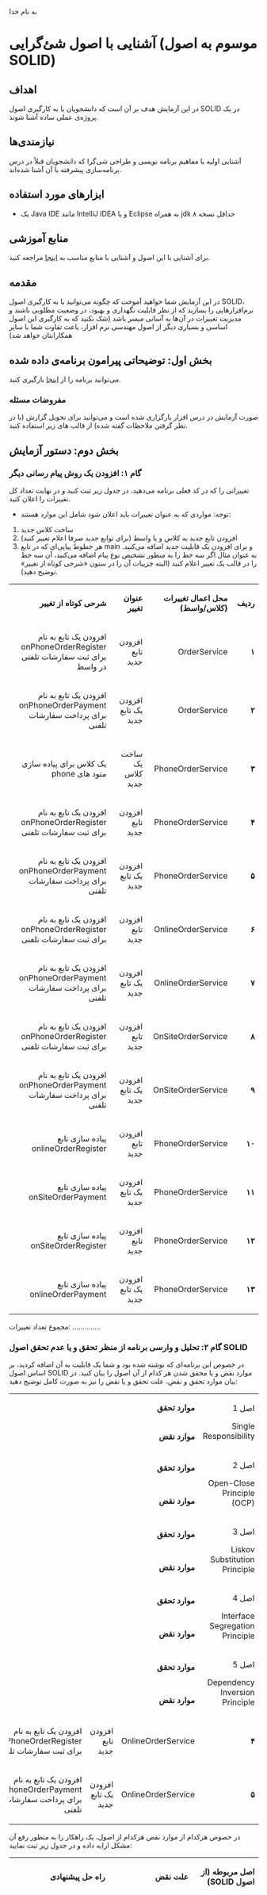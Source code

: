 به نام خدا

# آشنایی با اصول شئ‌گرایی (موسوم به اصول SOLID)

## اهداف
در این آزمایش هدف بر آن است که دانشجویان با به کارگیری اصول SOLID در یک پروژه‌ی عملی ساده آشنا شوند.

## نیازمندی‌ها
آشنایی اولیه با مفاهیم برنامه نویسی و طراحی شی‌گرا که دانشجویان قبلاً در درس برنامه‌سازی پیشرفته با آن آشنا شده‌اند.

## ابزارهای مورد استفاده
- یک Java IDE مانند IntelliJ IDEA و یا Eclipse به همراه jdk حداقل نسخه ۸ 

## منابع آموزشی
برای آشنایی با این اصول و آشنایی با منابع مناسب به [اینجا](https://github.com/ssc-public/Software-Engineering-Lab/blob/main/educational-resources/SOLID/README.md) مراجعه کنید.

## مقدمه
در این آزمایش شما خواهید آموخت که چگونه می‌توانید با به کارگیری اصول SOLID، نرم‌افزارهایی را بسازید که از نظر قابلیت نگهداری و بهبود، در وضعیت مطلوبی باشند و مدیریت تغییرات در آن‌ها به آسانی میسر باشد (شک نکنید که به کارگیری این اصول اساسی و بسیاری دیگر از اصول مهندسی نرم افزار، باعث تفاوت شما با سایر همکارانتان خواهد شد)

## بخش اول: توضیحاتی پیرامون برنامه‌ی داده شده
می‌توانید برنامه را از [اینجا](https://github.com/ssc-public/Software-Engineering-Lab/tree/main/base-projects/SOLID-Principles) بارگیری کنید.

### مفروضات مسئله
صورت آزمایش در درس افزار بارگزاری شده است و می‌توانید برای تحویل گزارش (با در نظر گرفتن ملاحظات گفته شده) از قالب های زیر استفاده کنید.

## بخش دوم: دستور آزمایش

### گام ۱: افزودن یک روش پیام رسانی دیگر

تغییراتی را که در کد فعلی برنامه می‌دهید، در جدول زیر ثبت کنید و در نهایت تعداد کل تغییرات را اعلان کنید.
- توجه: مواردی که به عنوان تغییرات باید اعلان شود شامل این موارد هستند:
1. ساخت کلاس جدید
2. افزودن تابع جدید به کلاس و یا واسط (برای توابع جدید صرفا اعلام تغییر کنید)
3. هر خطوط پیاپی‌ای که در تابع main و برای افزودن یک قابلیت جدید اضافه می‌کنید. به عنوان مثال اگر سه خط را به منظور تشخیص نوع پیام اضافه می‌کنید، آن سه خط را در قالب یک تغییر اعلام کنید (البته جزییات آن را در ستون «شرحی کوتاه از تغییر» توضیح دهید).

<table dir='rtl'>
<tbody>
<tr>
<td width="64">
<p><strong>ردیف</strong></p>
</td>
<td width="198">
<p><strong>محل اعمال تغییرات (کلاس/واسط)</strong></p>
</td>
<td width="141">
<p><strong>عنوان تغییر</strong></p>
</td>
<td width="292">
<p><strong>شرحی کوتاه از تغییر</strong></p>
</td>
</tr>
<tr>
<td width="64">
<p><strong>۱</strong></p>
</td>
<td width="198">
<p>OrderService</p>
</td>
<td width="141">
<p>افزودن تابع جدید</p>
</td>
<td width="292">
<p>افزودن یک تابع به نام onPhoneOrderRegister برای ثبت سفارشات تلفنی در واسط</p>
</td>
</tr>

<tr>
<td width="64">
<p><strong>۲</strong></p>
</td>
<td width="198">
<p>OrderService</p>
</td>
<td width="141">
<p>افزودن یک تابع جدید</p>
</td>
<td width="292">
<p>افزودن یک تابع به نام onPhoneOrderPayment برای پرداخت سفارشات تلفنی</p>
</td>
</tr>
<tr>
<td width="64">
<p><strong>۳</strong></p>
</td>
<td width="198">
<p>PhoneOrderService</p>
</td>
<td width="141">
<p>ساخت یک کلاس جدید</p>
</td>
<td width="292">
<p>یک کلاس برای پیاده سازی متود های phone</p>
</td>
</tr>

<tr>
<td width="64">
<p><strong>۴</strong></p>
</td>
<td width="198">
<p>PhoneOrderService</p>
</td>
<td width="141">
<p>افزودن تابع جدید</p>
</td>
<td width="292">
<p>افزودن یک تابع به نام onPhoneOrderRegister برای ثبت سفارشات تلفنی  </p>
</td>
</tr>

<tr>
<td width="64">
<p><strong>۵</strong></p>
</td>
<td width="198">
<p>PhoneOrderService</p>
</td>
<td width="141">
<p>افزودن یک تابع جدید</p>
</td>
<td width="292">
<p>افزودن یک تابع به نام onPhoneOrderPayment برای پرداخت سفارشات تلفنی</p>
</td>
</tr>

<tr>
<td width="64">
<p><strong>۶</strong></p>
</td>
<td width="198">
<p>OnlineOrderService</p>
</td>
<td width="141">
<p>افزودن تابع جدید</p>
</td>
<td width="292">
<p>افزودن یک تابع به نام onPhoneOrderRegister برای ثبت سفارشات تلفنی  </p>
</td>
</tr>

<tr>
<td width="64">
<p><strong>۷</strong></p>
</td>
<td width="198">
<p>OnlineOrderService</p>
</td>
<td width="141">
<p>افزودن یک تابع جدید</p>
</td>
<td width="292">
<p>افزودن یک تابع به نام onPhoneOrderPayment برای پرداخت سفارشات تلفنی</p>
</td>
</tr>

<tr>
<td width="64">
<p><strong>۸</strong></p>
</td>
<td width="198">
<p>OnSiteOrderService</p>
</td>
<td width="141">
<p>افزودن تابع جدید</p>
</td>
<td width="292">
<p>افزودن یک تابع به نام onPhoneOrderRegister برای ثبت سفارشات تلفنی  </p>
</td>
</tr>

<tr>
<td width="64">
<p><strong>۹</strong></p>
</td>
<td width="198">
<p>OnSiteOrderService</p>
</td>
<td width="141">
<p>افزودن یک تابع جدید</p>
</td>
<td width="292">
<p>افزودن یک تابع به نام onPhoneOrderPayment برای پرداخت سفارشات تلفنی</p>
</td>
</tr>

<tr>
<td width="64">
<p><strong>۱۰</strong></p>
</td>
<td width="198">
<p>PhoneOrderService</p>
</td>
<td width="141">
<p>افزودن تابع جدید</p>
</td>
<td width="292">
<p>پیاده سازی تابع onlineOrderRegister</p>
</td>
</tr>

<tr>
<td width="64">
<p><strong>۱۱</strong></p>
</td>
<td width="198">
<p>PhoneOrderService</p>
</td>
<td width="141">
<p>افزودن یک تابع جدید</p>
</td>
<td width="292">
<p>پیاده سازی تابع onSiteOrderPayment</p>
</td>
</tr>

<tr>
<td width="64">
<p><strong>۱۲</strong></p>
</td>
<td width="198">
<p>PhoneOrderService</p>
</td>
<td width="141">
<p>افزودن تابع جدید</p>
</td>
<td width="292">
<p>پیاده سازی تابع onSiteOrderRegister</p>
</td>
</tr>

<tr>
<td width="64">
<p><strong>۱۳</strong></p>
</td>
<td width="198">
<p>PhoneOrderService</p>
</td>
<td width="141">
<p>افزودن یک تابع جدید</p>
</td>
<td width="292">
<p>پیاده سازی تابع onlineOrderPayment</p>
</td>
</tr>

</tbody>
</table>

مجموع تعداد تغییرات: ..............

### گام ۲: تحلیل و وارسی برنامه از منظر تحقق و یا عدم تحقق اصول SOLID
در خصوص این برنامه‌ای که نوشته شده بود و شما یک قابلیت به آن اضافه کردید، بر اساس اصول SOLID موارد نقض و یا محقق شدن هر کدام از آن اصول را بیان کنید. در بیان موارد تحقق و نقض، علت تحقق و یا نقض را نیز به صورت کامل توضیح دهید:

<table dir='rtl'>
<tbody>
<tr>
<td rowspan="2" width="240">
<p>اصل 1</p>
<p>Single Responsibility</p>
</td>
<td width="95">
<p><strong>موارد تحقق</strong></p>
</td>
<td width="454">
<p>&nbsp;</p>
</td>
</tr>
<tr>
<td>
<p><strong>موارد نقض</strong></p>
</td>
<td>
<p>&nbsp;</p>
</td>
</tr>
<tr>
<td rowspan="2">
<p>اصل 2</p>
<p>Open-Close Principle (OCP)</p>
</td>
<td>
<p><strong>موارد تحقق</strong></p>
</td>
<td>
<p>&nbsp;</p>
</td>
</tr>
<tr>
<td>
<p><strong>موارد نقض</strong></p>
</td>
<td>
<p>&nbsp;</p>
</td>
</tr>
<tr>
<td rowspan="2">
<p>اصل 3</p>
<p>Liskov Substitution Principle</p>
</td>
<td>
<p><strong>موارد تحقق</strong></p>
</td>
<td>
<p>&nbsp;</p>
</td>
</tr>
<tr>
<td>
<p><strong>موارد نقض</strong></p>
</td>
<td>
<p>&nbsp;</p>
</td>
</tr>
<tr>
<td rowspan="2">
<p>اصل 4</p>
<p>Interface Segregation Principle</p>
</td>
<td>
<p><strong>موارد تحقق</strong></p>
</td>
<td>
<p>&nbsp;</p>
</td>
</tr>
<tr>
<td>
<p><strong>موارد نقض</strong></p>
</td>
<td>
<p>&nbsp;</p>
</td>
</tr>
<tr>
<td rowspan="2">
<p>اصل 5</p>
<p>Dependency Inversion Principle</p>
</td>
<td>
<p><strong>موارد تحقق</strong></p>
</td>
<td>
<p>&nbsp;</p>
</td>
</tr>
<tr>
<td>
<p><strong>موارد نقض</strong></p>
</td>
<td>
<p>&nbsp;</p>
</td>
</tr>

<tr>
<td width="64">
<p><strong>۴</strong></p>
</td>
<td width="198">
<p>OnlineOrderService</p>
</td>
<td width="141">
<p>افزودن تابع جدید</p>
</td>
<td width="292">
<p>افزودن یک تابع به نام onPhoneOrderRegister برای ثبت سفارشات تلفنی  </p>
</td>
</tr>

<tr>
<td width="64">
<p><strong>۵</strong></p>
</td>
<td width="198">
<p>OnlineOrderService</p>
</td>
<td width="141">
<p>افزودن یک تابع جدید</p>
</td>
<td width="292">
<p>افزودن یک تابع به نام onPhoneOrderPayment برای پرداخت سفارشات تلفنی</p>
</td>
</tr>
</tbody>
</table>

در خصوص هرکدام از موارد نقض هرکدام از اصول، یک راهکار را به منظور رفع آن مشکل ارایه داده و در جدول زیر ثبت نمایید:

<table dir='rtl'>
<tbody>
<tr>
<td width="168">
<p><strong>اصل مربوطه (از اصول </strong><strong>SOLID</strong><strong>)</strong></p>
</td>
<td width="246">
<p><strong>علت نقض</strong></p>
</td>
<td width="284">
<p><strong>راه حل پیشنهادی</strong></p>
</td>
</tr>
<tr>
<td width="168">
<p>&nbsp;</p>
</td>
<td width="246">
<p>&nbsp;</p>
</td>
<td width="284">
<p>&nbsp;</p>
</td>
</tr>
<tr>
<td width="168">
<p>&nbsp;</p>
</td>
<td width="246">
<p>&nbsp;</p>
</td>
<td width="284">
<p>&nbsp;</p>
</td>
</tr>
<tr>
<td width="168">
<p>&nbsp;</p>
</td>
<td width="246">
<p>&nbsp;</p>
</td>
<td width="284">
<p>&nbsp;</p>
</td>
</tr>
<tr>
<td width="168">
<p>&nbsp;</p>
</td>
<td width="246">
<p>&nbsp;</p>
</td>
<td width="284">
<p>&nbsp;</p>
</td>
</tr>
</tbody>
</table>

### گام ۳: اصلاح موارد نقض
در نهایت، بر اساس تحلیلی که انجام داده‌اید و راه حل‌هایی که در بخش قبل ارایه کردید، کد را اصلاح کرده و بر روی مخزن گیت‌هاب و در پوشه‌ای مجزا از گام قبل commit و push کنید. انتظار می‌رود که تمامی راه حل‌های پیشنهادی خود را بر روی این نسخه اعمال کنید و تمامی بهبودهایی که انجام می‌دهید، در جداول بخش قبل موجود باشد.

### گام ۴: بررسی مجدد تغییرات مورد نیاز
فرض کنید که گام 1 را برای کد اصلاح شده (پس از انجام گام‌های ۲ و ۳) اجرا کرده‌اید.
1. در این صورت از انجام کدام یک از تغییرات ثبت شده در جدول گام ۱ معاف خواهید شد؟
2. تعداد تغییرات مورد نیاز، چند تغییر خواهد شد؟

### گام ۵: جمع بندی
در این بخش، بیان کنید که از این گام چه نتیجه‌ای گرفته‌اید؟ و به نظر شما به کارگیری صحیح اصول SOLID در گام‌های ۳ و ۴ چه مزایایی را نسبت به حالتی دارد که این اصول رعایت نشده‌بود؟

## نحوه ارسال پروژه:
1.	گام ۱ را انجام داده و سپس کد نوشته شده‌ی خود را (با رعایت محدودیت‌های گفته شده در گام) در یک پوشه به نام Step_1_Non_SOLID ذخیره کنید و در مخزن گام ۲ قرار دهید. موارد توضیحی بایستی در بخش README مخزن قرار گیرد.
2.	گام ۲ (که بخش تحلیلی است) در فایل README مربوط به مخزن گام ۲ آورده شود (تمام جداول با فرمت داده شده و عناوین هرکدام از سوالات پرسیده شده بایستی در README آورده شود).
3.	گام ۳ که شامل بهبود است، بایستی به صورت جداگانه در پوشه دیگری به نام Step_3_With_SOLID قرار داده شود و در مخزن موجود باشد.
4.	گام ۴ نیز در قالب توضیحات در README مخزن آورده شود.
5.	گام ۵ (که نتیجه گیری است) در README مخزن آورده شود.